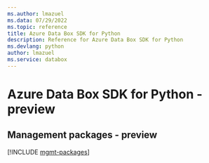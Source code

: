 ```yaml
---
ms.author: lmazuel
ms.data: 07/29/2022
ms.topic: reference
title: Azure Data Box SDK for Python
description: Reference for Azure Data Box SDK for Python
ms.devlang: python
author: lmazuel
ms.service: databox
---
```

# Azure Data Box SDK for Python - preview

## Management packages - preview
[!INCLUDE [mgmt-packages](data-box-mgmt-index.md)]